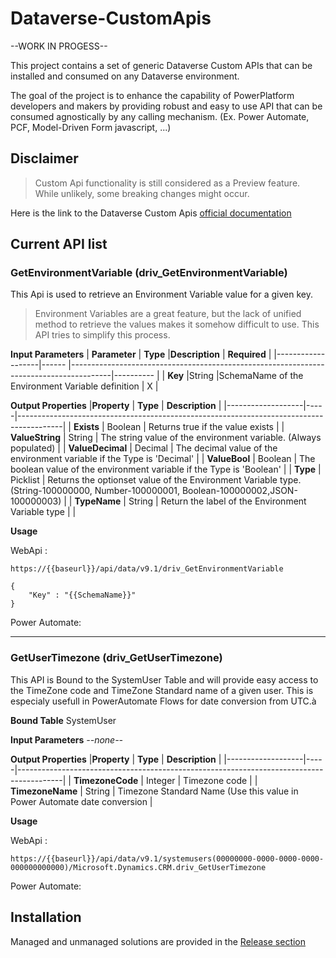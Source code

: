 # Dataverse-CustomApis
--WORK IN PROGESS--

This project contains a set of generic Dataverse Custom APIs that can be installed and consumed on any Dataverse environment.

The goal of the project is to enhance the capability of PowerPlatform developers and makers by providing robust and easy to use API that can be consumed agnostically by any calling mechanism. (Ex. Power Automate, PCF, Model-Driven Form javascript, ...)
  

## Disclaimer 
> Custom Api functionality is still considered as a Preview feature. While unlikely, some breaking changes might occur.

Here is the link to the Dataverse Custom Apis [official documentation](https://docs.microsoft.com/en-us/powerapps/developer/common-data-service/custom-api)

## Current API list
### GetEnvironmentVariable (driv_GetEnvironmentVariable)
This Api is used to retrieve an Environment Variable value for a given key.
> Environment Variables are a great feature, but the lack of unified method to retrieve the values makes it somehow difficult to use. This API tries to simplify this process.  

**Input Parameters**
| **Parameter**         | **Type**   |**Description**                                                                                  | **Required**     |
|-------------------|------   |----------------------------------------------------------------------------------------|----------   |
| **Key**               |String   |SchemaName of the Environment Variable definition                                            |    X         |

**Output Properties**
|**Property**         | **Type** | **Description**                                                                                  | 
|-------------------|-----|-----------------------------------------------------------------------------------------|
| **Exists**            |  Boolean   |  Returns true if the value exists                                           |
| **ValueString**            |  String   |  The string value of the environment variable. (Always populated)                                           |
| **ValueDecimal**           |  Decimal   |  The decimal value of the environment variable if the Type is 'Decimal'                                         |
| **ValueBool**            |  Boolean   |  The boolean value of the environment variable if the Type is 'Boolean'                                            |
| **Type**            |  Picklist   |  Returns the optionset value of the Environment Variable type. (String-100000000, Number-100000001, Boolean-100000002,JSON-100000003) |
| **TypeName**            |  String   |  Return the label of the Environment Variable type   |                                       |

**Usage**

WebApi : 

`https://{{baseurl}}/api/data/v9.1/driv_GetEnvironmentVariable`
```
{
    "Key" : "{{SchemaName}}"
}
```
Power Automate:



---
### GetUserTimezone (driv_GetUserTimezone)
This API is Bound to the SystemUser Table and will provide easy access to the TimeZone code and TimeZone Standard name of a given user.
This is especialy usefull in PowerAutomate Flows for date conversion from UTC.à

**Bound Table**
SystemUser

**Input Parameters**
*--none--*

**Output Properties**
|**Property**         | **Type** | **Description**                                                                                  | 
|-------------------|-----|-----------------------------------------------------------------------------------------|
| **TimezoneCode**            |  Integer   |  Timezone code                                           |
| **TimezoneName**            |  String   |  Timezone Standard Name (Use this value in Power Automate date conversion                                           |

**Usage**

WebApi : 

`https://{{baseurl}}/api/data/v9.1/systemusers(00000000-0000-0000-0000-000000000000)/Microsoft.Dynamics.CRM.driv_GetUserTimezone`

Power Automate:


## Installation
Managed and unmanaged solutions are provided in the [Release section](https://github.com/drivardxrm/Dataverse-CustomApis/releases/)


